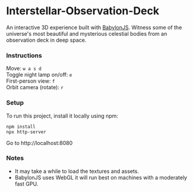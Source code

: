 # Interstellar-Observation-Deck
An interactive 3D experience built with [BabylonJS](https://www.babylonjs.com/). Witness some of the universe's most beautiful and mysterious celestial bodies from an observation deck in deep space.

### Instructions
Move: `w a s d`  
Toggle night lamp on/off: `e`  
First-person view: `f`  
Orbit camera (rotate): `r`  

### Setup
To run this project, install it locally using npm:  
```
npm install
npx http-server
```

Go to http://localhost:8080

### Notes
* It may take a while to load the textures and assets.
* BabylonJS uses WebGL it will run best on machines with a moderately fast GPU.
